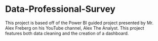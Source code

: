 # Data-Professional-Survey
This project is based off of the Power BI guided project presented by Mr. Alex Freberg on his YouTube channel, Alex The Analyst. This project features both data cleaning and the creation of a dashboard. 
